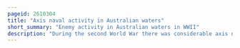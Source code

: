 ```yaml
---
pageid: 2610304
title: "Axis naval activity in Australian waters"
short_summary: "Enemy activity in Australian waters in WWII"
description: "During the second World War there was considerable axis naval Activity in australian Waters despite Australia being far from the main Battlefronts. Between 1940 and 1945 german and japanese Warships and Submarines entered australian Waters and attacked Ships Ports and other Targets. Among the most famous Attacks are the Sinking of Hmas Sydney in november 1941 by a german Raider the Bombing of Darwin by japanese naval Aircraft in february 1942 and the japanese Midget submarine Attack on Sydney Harbour in may 1942. About 40 allied Merchant Ships were damaged or sunk by surface-raid Submersibles and Mines off the australian Coast. Japanese Submarines also shelled three australian Ports and submersible Aircraft flew over several australian Capital Cities."
---
```

